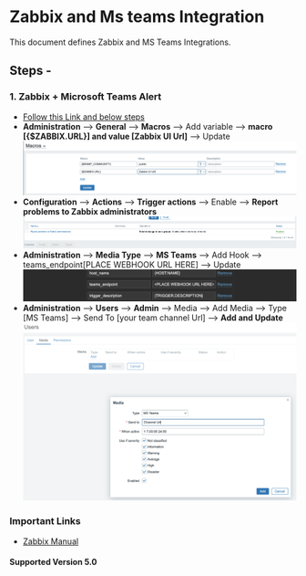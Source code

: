 

# Zabbix and Ms teams Integration

This document defines Zabbix and MS Teams Integrations.

## Steps -

### 1. Zabbix + Microsoft Teams Alert

* [Follow this Link and below steps](https://www.zabbix.com/integrations/msteams)
* **Administration** --> **General** --> **Macros** --> Add variable --> **macro [{$ZABBIX.URL}] and value [Zabbix UI Url]** --> Update
![Macros](https://github.com/Shubhamjain6197/zabbix-Ms-teams-integration/blob/main/img/custom-macros.png)
* **Configuration** --> **Actions** --> **Trigger actions** --> Enable --> **Report problems to Zabbix administrators**
![Enable Admin Alerting](https://github.com/Shubhamjain6197/zabbix-Ms-teams-integration/blob/main/img/enable-admin-alerting.png)
* **Administration** --> **Media Type** --> **MS Teams** --> Add Hook --> teams_endpoint[PLACE WEBHOOK URL HERE] --> Update
![Web Hook](https://github.com/Shubhamjain6197/zabbix-Ms-teams-integration/blob/main/img/web-hook.png)
* **Administration** --> **Users** --> **Admin** --> Media --> Add Media --> Type [MS Teams] --> Send To [your team channel Url] --> **Add and Update**
![Add Media](https://github.com/Shubhamjain6197/zabbix-Ms-teams-integration/blob/main/img/custom-add-media.png)

### Important Links

* [Zabbix Manual](https://www.zabbix.com/documentation/current/manual)

#### Supported Version 5.0
